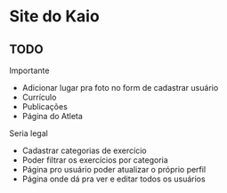 # Site do Kaio

## TODO

Importante
- Adicionar lugar pra foto no form de cadastrar usuário
- Currículo
- Publicações
- Página do Atleta

Seria legal
- Cadastrar categorias de exercício
- Poder filtrar os exercícios por categoria
- Página pro usuário poder atualizar o próprio perfil
- Página onde dá pra ver e editar todos os usuários

